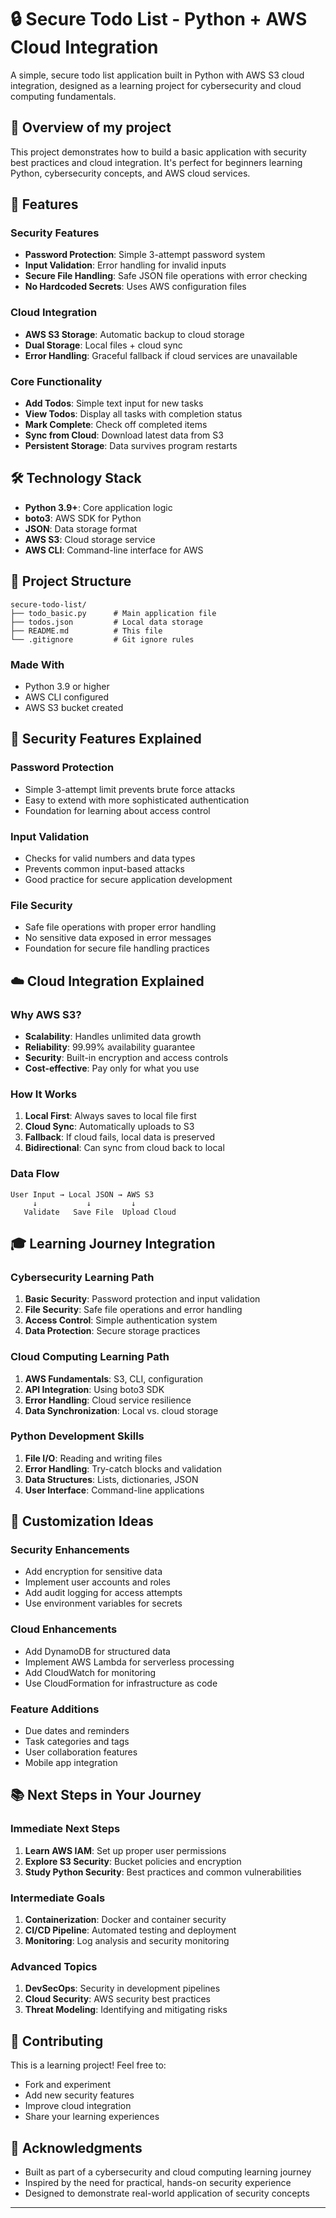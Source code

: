 # 🔒 Secure Todo List - Python + AWS Cloud Integration

A simple, secure todo list application built in Python with AWS S3 cloud integration, designed as a learning project for cybersecurity and cloud computing fundamentals.

## 🎯 Overview of my project

This project demonstrates how to build a basic application with security best practices and cloud integration. It's perfect for beginners learning Python, cybersecurity concepts, and AWS cloud services.

## 🚀 Features

### Security Features
- **Password Protection**: Simple 3-attempt password system
- **Input Validation**: Error handling for invalid inputs
- **Secure File Handling**: Safe JSON file operations with error checking
- **No Hardcoded Secrets**: Uses AWS configuration files

### Cloud Integration
- **AWS S3 Storage**: Automatic backup to cloud storage
- **Dual Storage**: Local files + cloud sync
- **Error Handling**: Graceful fallback if cloud services are unavailable

### Core Functionality
- **Add Todos**: Simple text input for new tasks
- **View Todos**: Display all tasks with completion status
- **Mark Complete**: Check off completed items
- **Sync from Cloud**: Download latest data from S3
- **Persistent Storage**: Data survives program restarts

## 🛠️ Technology Stack

- **Python 3.9+**: Core application logic
- **boto3**: AWS SDK for Python
- **JSON**: Data storage format
- **AWS S3**: Cloud storage service
- **AWS CLI**: Command-line interface for AWS

## 📁 Project Structure

```
secure-todo-list/
├── todo_basic.py      # Main application file
├── todos.json         # Local data storage
├── README.md          # This file
└── .gitignore         # Git ignore rules
```


### Made With
- Python 3.9 or higher
- AWS CLI configured
- AWS S3 bucket created



## 🔐 Security Features Explained

### Password Protection
- Simple 3-attempt limit prevents brute force attacks
- Easy to extend with more sophisticated authentication
- Foundation for learning about access control

### Input Validation
- Checks for valid numbers and data types
- Prevents common input-based attacks
- Good practice for secure application development

### File Security
- Safe file operations with proper error handling
- No sensitive data exposed in error messages
- Foundation for secure file handling practices

## ☁️ Cloud Integration Explained

### Why AWS S3?
- **Scalability**: Handles unlimited data growth
- **Reliability**: 99.99% availability guarantee
- **Security**: Built-in encryption and access controls
- **Cost-effective**: Pay only for what you use

### How It Works
1. **Local First**: Always saves to local file first
2. **Cloud Sync**: Automatically uploads to S3
3. **Fallback**: If cloud fails, local data is preserved
4. **Bidirectional**: Can sync from cloud back to local

### Data Flow
```
User Input → Local JSON → AWS S3
     ↓           ↓         ↓
   Validate   Save File  Upload Cloud
```

## 🎓 Learning Journey Integration

### Cybersecurity Learning Path
1. **Basic Security**: Password protection and input validation
2. **File Security**: Safe file operations and error handling
3. **Access Control**: Simple authentication system
4. **Data Protection**: Secure storage practices

### Cloud Computing Learning Path
1. **AWS Fundamentals**: S3, CLI, configuration
2. **API Integration**: Using boto3 SDK
3. **Error Handling**: Cloud service resilience
4. **Data Synchronization**: Local vs. cloud storage

### Python Development Skills
1. **File I/O**: Reading and writing files
2. **Error Handling**: Try-catch blocks and validation
3. **Data Structures**: Lists, dictionaries, JSON
4. **User Interface**: Command-line applications

## 🔧 Customization Ideas

### Security Enhancements
- Add encryption for sensitive data
- Implement user accounts and roles
- Add audit logging for access attempts
- Use environment variables for secrets

### Cloud Enhancements
- Add DynamoDB for structured data
- Implement AWS Lambda for serverless processing
- Add CloudWatch for monitoring
- Use CloudFormation for infrastructure as code

### Feature Additions
- Due dates and reminders
- Task categories and tags
- User collaboration features
- Mobile app integration

## 📚 Next Steps in Your Journey

### Immediate Next Steps
1. **Learn AWS IAM**: Set up proper user permissions
2. **Explore S3 Security**: Bucket policies and encryption
3. **Study Python Security**: Best practices and common vulnerabilities

### Intermediate Goals
1. **Containerization**: Docker and container security
2. **CI/CD Pipeline**: Automated testing and deployment
3. **Monitoring**: Log analysis and security monitoring

### Advanced Topics
1. **DevSecOps**: Security in development pipelines
2. **Cloud Security**: AWS security best practices
3. **Threat Modeling**: Identifying and mitigating risks

## 🤝 Contributing

This is a learning project! Feel free to:
- Fork and experiment
- Add new security features
- Improve cloud integration
- Share your learning experiences


## 🙏 Acknowledgments

- Built as part of a cybersecurity and cloud computing learning journey
- Inspired by the need for practical, hands-on security experience
- Designed to demonstrate real-world application of security concepts

---
